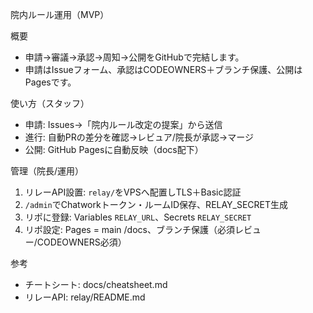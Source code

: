 院内ルール運用（MVP）

概要
- 申請→審議→承認→周知→公開をGitHubで完結します。
- 申請はIssueフォーム、承認はCODEOWNERS＋ブランチ保護、公開はPagesです。

使い方（スタッフ）
- 申請: Issues→「院内ルール改定の提案」から送信
- 進行: 自動PRの差分を確認→レビュア/院長が承認→マージ
- 公開: GitHub Pagesに自動反映（docs配下）

管理（院長/運用）
1) リレーAPI設置: `relay/`をVPSへ配置しTLS＋Basic認証
2) `/admin`でChatworkトークン・ルームID保存、RELAY_SECRET生成
3) リポに登録: Variables `RELAY_URL`、Secrets `RELAY_SECRET`
4) リポ設定: Pages = main /docs、ブランチ保護（必須レビュー/CODEOWNERS必須）

参考
- チートシート: docs/cheatsheet.md
- リレーAPI: relay/README.md


